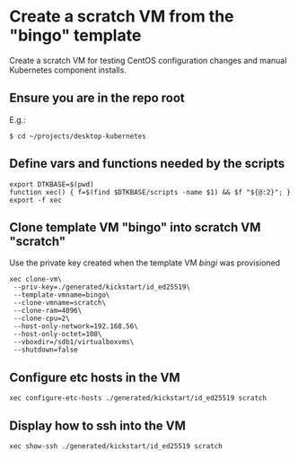 # Create a scratch VM from the "bingo" template

Create a scratch VM for testing CentOS configuration changes and manual Kubernetes component installs.

## Ensure you are in the repo root

E.g.:
```
$ cd ~/projects/desktop-kubernetes
```

## Define vars and functions needed by the scripts

```
export DTKBASE=$(pwd)
function xec() { f=$(find $DTKBASE/scripts -name $1) && $f "${@:2}"; }
export -f xec
```

## Clone template VM "bingo" into scratch VM "scratch"

Use the private key created when the template VM _bingi_ was provisioned

```
xec clone-vm\
 --priv-key=./generated/kickstart/id_ed25519\
 --template-vmname=bingo\
 --clone-vmname=scratch\
 --clone-ram=4096\
 --clone-cpu=2\
 --host-only-network=192.168.56\
 --host-only-octet=100\
 --vboxdir=/sdb1/virtualboxvms\
 --shutdown=false
```

## Configure etc hosts in the VM

```
xec configure-etc-hosts ./generated/kickstart/id_ed25519 scratch
```

## Display how to ssh into the VM

```
xec show-ssh ./generated/kickstart/id_ed25519 scratch
```